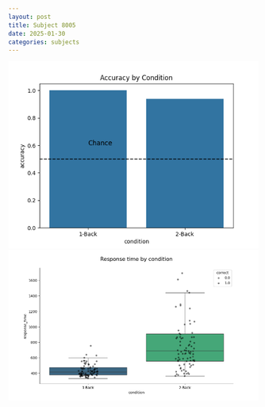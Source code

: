 ```yaml
---
layout: post
title: Subject 8005
date: 2025-01-30
categories: subjects
---
```


![](data/8005/run-34/8005_ATS_acc.png)
![](data/8005/run-34/8005_ATS_rt.png)
